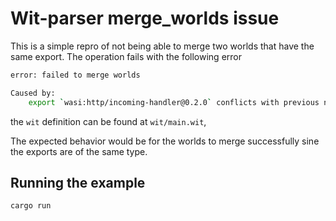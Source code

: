 # Wit-parser merge_worlds issue

This is a simple repro of not being able to merge two worlds that have the same export. The operation fails with the following error 

```bash
error: failed to merge worlds

Caused by:
    export `wasi:http/incoming-handler@0.2.0` conflicts with previous name of `wasi:http/incoming-handler@0.2.0`
```

the `wit` definition can be found at `wit/main.wit`,

The expected behavior would be for the worlds to merge successfully sine the exports are of the same type.

## Running the example 

```bash 
cargo run 
```